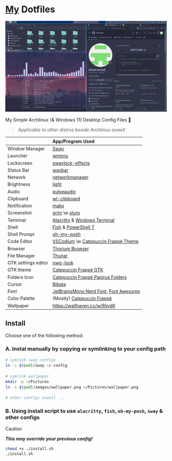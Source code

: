 # [My](https://github.com/ikhsan3adi) Dotfiles

![Preview](preview.png)

My Simple Archlinux (& Windows 11) Desktop Config Files 🍚

> _Applicable to other distros beside Archlinux aswell_

|                     | App/Program Used                                                                                                                                   |
| :------------------ | :------------------------------------------------------------------------------------------------------------------------------------------------- |
| Window Manager      | [Sway](https://swaywm.org/)                                                                                                                        |
| Launcher            | [wmenu](https://codeberg.org/adnano/wmenu)                                                                                                         |
| Lockscreen          | [swaylock-effects](https://github.com/mortie/swaylock-effects)                                                                                     |
| Status Bar          | [waybar](https://github.com/Alexays/Waybar)                                                                                                        |
| Network             | [networkmanager](https://archlinux.org/packages/?name=networkmanager)                                                                              |
| Brightness          | [light](https://gitlab.com/dpeukert/light)                                                                                                         |
| Audio               | [pulseaudio](https://www.freedesktop.org/wiki/Software/PulseAudio/)                                                                                |
| Clipboard           | [wl-clipboard](https://github.com/bugaevc/wl-clipboard)                                                                                            |
| Notification        | [mako](https://github.com/emersion/mako)                                                                                                           |
| Screenshot          | [grim](https://gitlab.freedesktop.org/emersion/grim) \w [slurp](https://github.com/emersion/slurp)                                                 |
| Terminal            | [Alacritty](https://github.com/alacritty/alacritty) & [Windows Terminal](https://github.com/microsoft/terminal)                                    |
| Shell               | [Fish](https://fishshell.com/) & [PowerShell 7](https://github.com/PowerShell/PowerShell)                                                          |
| Shell Prompt        | [oh-my-posh](https://ohmyposh.dev/)                                                                                                                |
| Code Editor         | [VSCodium](https://vscodium.com/) \w [Catppuccin Frappé Theme](https://marketplace.visualstudio.com/items?itemName=Catppuccin.catppuccin-vsc-pack) |
| Browser             | [Thorium Browser](https://thorium.rocks/)                                                                                                          |
| File Manager        | [Thunar](https://docs.xfce.org/xfce/thunar/start)                                                                                                  |
| GTK settings editor | [nwg-look](https://github.com/nwg-piotr/nwg-look)                                                                                                  |
| GTK theme           | [Catppuccin Frappé GTK](https://github.com/catppuccin/gtk/blob/main/docs/USAGE.md)                                                                 |
| Folders Icon        | [Catppuccin Frappé Papirus Folders](https://github.com/catppuccin/papirus-folders)                                                                 |
| Cursor              | [Bibata](https://github.com/ful1e5/Bibata_Cursor)                                                                                                  |
| Font                | [JetBrainsMono Nerd Font](https://www.nerdfonts.com/font-downloads), [Font Awesome](https://archlinux.org/packages/extra/any/otf-font-awesome/)    |
| Color Palette       | (Mostly) [Catppuccin Frappé](https://catppuccin.com/palette/)                                                                                      |
| Wallpaper           | <https://wallhaven.cc/w/6ljyd6>                                                                                                                    |

## Install

Choose one of the following method:

### A. Instal manually by copying or symlinking to your config path

```sh
# symlink sway configs
ln -s $(pwd)/sway ~/.config

# symlink wallpaper
mkdir -p ~/Pictures
ln -s $(pwd)/images/wallpaper.png ~/Pictures/wallpaper.png

# other configs aswell ...
```

### B. Using install script to use `alacritty`, `fish`, `oh-my-posh`, `sway` & other configs

> [!CAUTION]
> _**This may override your previous config!**_
>
> ```sh
> chmod +x ./install.sh
> ./install.sh
> ```
